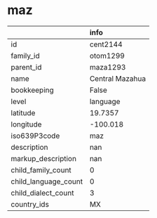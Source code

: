 # maz
|                      | info            |
|:---------------------|:----------------|
| id                   | cent2144        |
| family_id            | otom1299        |
| parent_id            | maza1293        |
| name                 | Central Mazahua |
| bookkeeping          | False           |
| level                | language        |
| latitude             | 19.7357         |
| longitude            | -100.018        |
| iso639P3code         | maz             |
| description          | nan             |
| markup_description   | nan             |
| child_family_count   | 0               |
| child_language_count | 0               |
| child_dialect_count  | 3               |
| country_ids          | MX              |